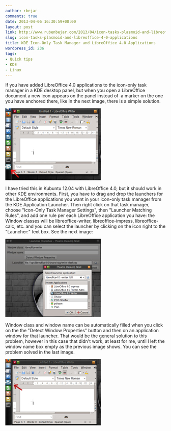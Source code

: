 ```yaml
---
author: rbejar
comments: true
date: 2013-04-06 16:30:59+00:00
layout: post
link: http://www.rubenbejar.com/2013/04/icon-tasks-plasmoid-and-libreoffice-4-0-applications/
slug: icon-tasks-plasmoid-and-libreoffice-4-0-applications
title: KDE Icon-Only Task Manager and LibreOffice 4.0 Applications
wordpress_id: 236
tags:
- Quick tips
- KDE
- Linux
---
```




If you have added LibreOffice 4.0 applications to the icon-only task manager in a KDE desktop panel, but when you open a LibreOffice document a new icon appears on the panel instead of  a marker on the one you have anchored there, like in the next image, there is a simple solution.

![Icon-Tasks Problem](/img/posts/IconTasksProblem-300x226.png)

I have tried this in Kubuntu 12.04 with LibreOffice 4.0, but it should work in other KDE environments. First, you have to drag and drop the launchers for the LibreOffice applications you want in your icon-only task manager from the KDE Application Launcher. Then right click on that task manager, choose "Icon-Only Task Manager Settings", then "Launcher Matching Rules", and add one rule per each LibreOffice application you have: the Window classes will be libreoffice-writer, libreoffice-impress, libreoffice-calc, etc. and you can select the launcher by clicking on the icon right to the "Launcher:" text box. See the next image:

![Launcher Properties Libre Office 4.0](/img/posts/LauncherPropertiesLibreOffice-300x245.png)

Window class and window name can be automatically filled when you click on the the "Detect Window Properties" button and then on an application window for that launcher. That would be the general solution to this problem, however in this case that didn't work, at least for me, until I left the window name box empty as the previous image shows. You can see the problem solved in the last image.

![Icon-Tasks Solution](/img/posts/IconTasksSolution-300x208.png)